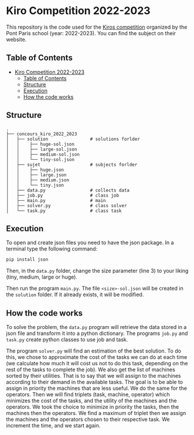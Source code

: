 # Kiro Competition 2022-2023

This repository is the code used for the [Kiros competition](https://kiro.enpc.org/index.php) organized by the Pont Paris school (year: 2022-2023). You can find the subject on their website.

## Table of Contents

- [Kiro Competition 2022-2023](#kiro-competition-2022-2023)
  - [Table of Contents](#table-of-contents)
  - [Structure](#structure)
  - [Execution](#execution)
  - [How the code works](#how-the-code-works)

## Structure

    .
    ├── concours_kiro_2022_2023
    │   ├── solution                # solutions forlder             
    │   │    ├── huge-sol.json      
    │   │    ├── large-sol.json
    │   │    ├── medium-sol.json    
    │   │    └── tiny-sol.json  
    │   ├── sujet                   # subjects forlder
    │   │    ├── huge.json           
    │   │    ├── large.json
    │   │    ├── medium.json     
    │   │    └── tiny.json                                      
    │   ├── data.py                 # collects data
    │   ├── job.py                  # class job
    │   ├── main.py                 # main
    │   ├── solver.py               # class solver
    │   └── task.py                 # class task

## Execution

To open and create json files you need to have the json package. In a terminal type the following command:
```bash
pip install json
```

Then, in the `data.py` folder, change the size parameter (line 3) to your liking (tiny, medium, large or huge).

Then run the program `main.py`. The file `<size>-sol.json` will be created in the `solution` folder. If it already exists, it will be modified.

## How the code works

To solve the problem, the `data.py` program will retrieve the data stored in a json file and transform it into a python dictionary. The programs `job.py` and `task.py` create python classes to use job and task.

The program `solver.py` will find an estimation of the best solution. To do this, we chose to approximate the cost of the tasks we can do at each time (we calculate how much it will cost us not to do this task, depending on the rest of the tasks to complete the job). We also get the list of machines sorted by their utilities. That is to say that we will assign to the machines according to their demand in the available tasks. The goal is to be able to assign in priority the machines that are less useful. We do the same for the operators. Then we will find triplets (task, machine, operator) which minimizes the cost of the tasks, and the utility of the machines and the operators. We took the choice to minimize in priority the tasks, then the machines then the operators. We find a maximum of triplet then we assign the machines and the operators chosen to their respective task. We increment the time, and we start again.

